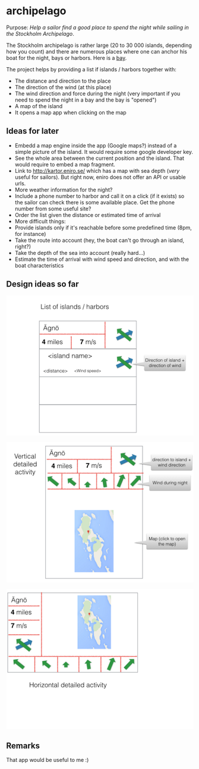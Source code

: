 archipelago
===========

Purpose: *Help a sailor find a good place to spend the night while sailing in the Stockholm Archipelago*.

The Stockholm archipelago is rather large (20 to 30 000 islands, depending how you count) and there are numerous places where one can anchor his boat for the night, bays or harbors. Here is a <a href="https://goo.gl/maps/oz3uS" target="_blank">bay</a>. 

The project helps by providing a list if islands / harbors together with:
* The distance and direction to the place
* The direction of the wind (at this place)
* The wind direction and force during the night (very important if you need to spend the night in a bay and the bay is "opened")
* A map of the island
* It opens a map app when clicking on the map

Ideas for later
---------------
* Embedd a map engine inside the app (Google maps?) instead of a simple picture of the island. It would require some google developer key.
* See the whole area between the current position and the island. That would require to embed a map fragment.
* Link to http://kartor.eniro.se/ which has a map with sea depth (*very* useful for sailors). But right now, eniro does not offer an API or usable urls.
* More weather information for the night?
* Include a phone number to harbor and call it on a click (if it exists) so the sailor can check there is some available place. Get the phone number from some useful site?
* Order the list given the distance or estimated time of arrival
* More difficult things: 
 * Provide islands only if it's reachable before some predefined time (8pm, for instance)
 * Take the route into account (hey, the boat can't go through an island, right?) 
 * Take the depth of the sea into account (really hard...)
 * Estimate the time of arrival with wind speed and direction, and with the boat characteristics

Design ideas so far
-------------------

![List of isldands](design/MainList.jpg)

![Vertical Detail of an island](design/VerticalDetail.jpg)

![Horizontal Detail](design/HorizontalDetail.jpg)

Remarks
-------

That app would be useful to me :)



